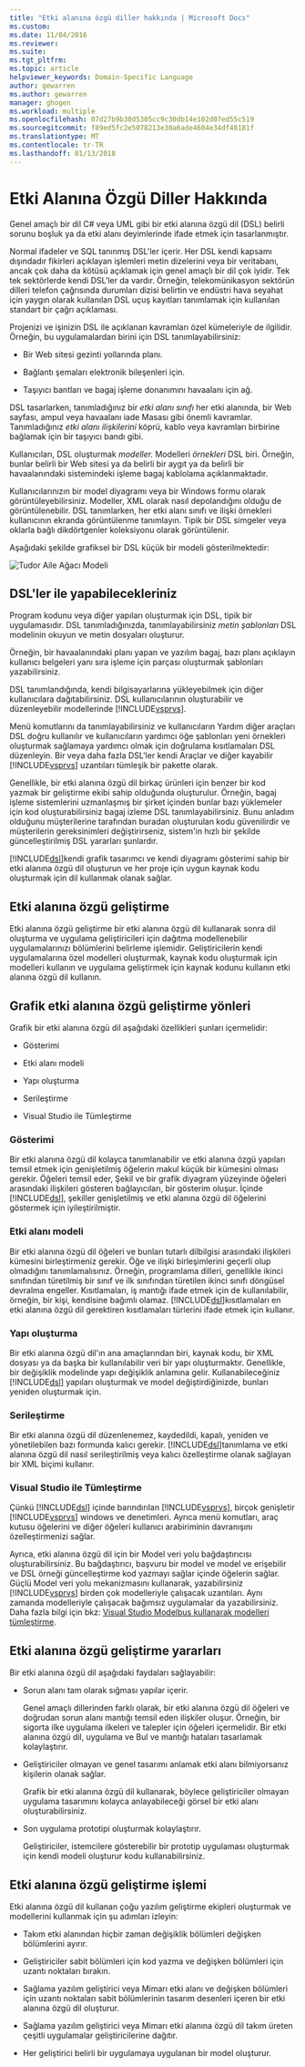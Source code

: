 ```yaml
---
title: "Etki alanına özgü diller hakkında | Microsoft Docs"
ms.custom: 
ms.date: 11/04/2016
ms.reviewer: 
ms.suite: 
ms.tgt_pltfrm: 
ms.topic: article
helpviewer_keywords: Domain-Specific Language
author: gewarren
ms.author: gewarren
manager: ghogen
ms.workload: multiple
ms.openlocfilehash: 07d27b9b30d5305cc9c30db14e102d07ed55c519
ms.sourcegitcommit: f89ed5fc2e5078213e30a6ade4604e34df48181f
ms.translationtype: MT
ms.contentlocale: tr-TR
ms.lasthandoff: 01/13/2018
---
```

# <a name="about-domain-specific-languages"></a>Etki Alanına Özgü Diller Hakkında
Genel amaçlı bir dil C# veya UML gibi bir etki alanına özgü dil (DSL) belirli sorunu boşluk ya da etki alanı deyimlerinde ifade etmek için tasarlanmıştır.  
  
 Normal ifadeler ve SQL tanınmış DSL'ler içerir. Her DSL kendi kapsamı dışındadır fikirleri açıklayan işlemleri metin dizelerini veya bir veritabanı, ancak çok daha da kötüsü açıklamak için genel amaçlı bir dil çok iyidir. Tek tek sektörlerde kendi DSL'ler da vardır. Örneğin, telekomünikasyon sektörün dilleri telefon çağrısında durumları dizisi belirtin ve endüstri hava seyahat için yaygın olarak kullanılan DSL uçuş kayıtları tanımlamak için kullanılan standart bir çağrı açıklaması.  
  
 Projenizi ve işinizin DSL ile açıklanan kavramları özel kümeleriyle de ilgilidir. Örneğin, bu uygulamalardan birini için DSL tanımlayabilirsiniz:  
  
-   Bir Web sitesi gezinti yollarında planı.  
  
-   Bağlantı şemaları elektronik bileşenleri için.  
  
-   Taşıyıcı bantları ve bagaj işleme donanımını havaalanı için ağ.  
  
 DSL tasarlarken, tanımladığınız bir *etki alanı sınıfı* her etki alanında, bir Web sayfası, ampul veya havaalanı iade Masası gibi önemli kavramlar. Tanımladığınız *etki alanı ilişkilerini* köprü, kablo veya kavramları birbirine bağlamak için bir taşıyıcı bandı gibi.  
  
 Kullanıcıları, DSL oluşturmak *modeller.* Modelleri *örnekleri* DSL biri. Örneğin, bunlar belirli bir Web sitesi ya da belirli bir aygıt ya da belirli bir havaalanındaki sistemindeki işleme bagaj kablolama açıklanmaktadır.  
  
 Kullanıcılarınızın bir model diyagramı veya bir Windows formu olarak görüntüleyebilirsiniz. Modeller, XML olarak nasıl depolandığını olduğu de görüntülenebilir. DSL tanımlarken, her etki alanı sınıfı ve ilişki örnekleri kullanıcının ekranda görüntülenme tanımlayın. Tipik bir DSL simgeler veya oklarla bağlı dikdörtgenler koleksiyonu olarak görüntülenir.  
  
 Aşağıdaki şekilde grafiksel bir DSL küçük bir modeli gösterilmektedir:  
  
 ![Tudor Aile Ağacı Modeli](../modeling/media/tudor_familytreemodel.png "Tudor_FamilyTreeModel")  
  
## <a name="what-you-can-do-with-dsls"></a>DSL'ler ile yapabilecekleriniz  
 Program kodunu veya diğer yapıları oluşturmak için DSL, tipik bir uygulamasıdır. DSL tanımladığınızda, tanımlayabilirsiniz *metin şablonları* DSL modelinin okuyun ve metin dosyaları oluşturur.  
  
 Örneğin, bir havaalanındaki planı yapan ve yazılım bagaj, bazı planı açıklayın kullanıcı belgeleri yanı sıra işleme için parçası oluşturmak şablonları yazabilirsiniz.  
  
 DSL tanımlandığında, kendi bilgisayarlarına yükleyebilmek için diğer kullanıcılara dağıtabilirsiniz. DSL kullanıcılarının oluşturabilir ve düzenleyebilir modellerinde [!INCLUDE[vsprvs](../code-quality/includes/vsprvs_md.md)].  
  
 Menü komutlarını da tanımlayabilirsiniz ve kullanıcıların Yardım diğer araçları DSL doğru kullanılır ve kullanıcıların yardımcı öğe şablonları yeni örnekleri oluşturmak sağlamaya yardımcı olmak için doğrulama kısıtlamaları DSL düzenleyin. Bir veya daha fazla DSL'ler kendi Araçlar ve diğer kayabilir [!INCLUDE[vsprvs](../code-quality/includes/vsprvs_md.md)] uzantıları tümleşik bir pakette olarak.  
  
 Genellikle, bir etki alanına özgü dil birkaç ürünleri için benzer bir kod yazmak bir geliştirme ekibi sahip olduğunda oluşturulur. Örneğin, bagaj işleme sistemlerini uzmanlaşmış bir şirket içinden bunlar bazı yüklemeler için kod oluşturabilirsiniz bagaj izleme DSL tanımlayabilirsiniz. Bunu anladım olduğunu müşterilerine tarafından buradan oluşturulan kodu güvenilirdir ve müşterilerin gereksinimleri değiştirirseniz, sistem'in hızlı bir şekilde güncelleştirilmiş DSL yararları şunlardır.  
  
 [!INCLUDE[dsl](../modeling/includes/dsl_md.md)]kendi grafik tasarımcı ve kendi diyagramı gösterimi sahip bir etki alanına özgü dil oluşturun ve her proje için uygun kaynak kodu oluşturmak için dil kullanmak olanak sağlar.  
  
## <a name="domain-specific-development"></a>Etki alanına özgü geliştirme  
 Etki alanına özgü geliştirme bir etki alanına özgü dil kullanarak sonra dil oluşturma ve uygulama geliştiricileri için dağıtma modellenebilir uygulamalarınızı bölümlerini belirleme işlemidir. Geliştiricilerin kendi uygulamalarına özel modelleri oluşturmak, kaynak kodu oluşturmak için modelleri kullanın ve uygulama geliştirmek için kaynak kodunu kullanın etki alanına özgü dil kullanın.  
  
## <a name="aspects-of-graphical-domain-specific-development"></a>Grafik etki alanına özgü geliştirme yönleri  
 Grafik bir etki alanına özgü dil aşağıdaki özellikleri şunları içermelidir:  
  
-   Gösterimi  
  
-   Etki alanı modeli  
  
-   Yapı oluşturma  
  
-   Serileştirme  
  
-   Visual Studio ile Tümleştirme  
  
### <a name="notation"></a>Gösterimi  
 Bir etki alanına özgü dil kolayca tanımlanabilir ve etki alanına özgü yapıları temsil etmek için genişletilmiş öğelerin makul küçük bir kümesini olması gerekir. Öğeleri temsil eder, Şekil ve bir grafik diyagram yüzeyinde öğeleri arasındaki ilişkileri gösteren bağlayıcıları, bir gösterim oluşur. İçinde [!INCLUDE[dsl](../modeling/includes/dsl_md.md)], şekiller genişletilmiş ve etki alanına özgü dil öğelerini göstermek için iyileştirilmiştir.  
  
### <a name="domain-model"></a>Etki alanı modeli  
 Bir etki alanına özgü dil öğeleri ve bunları tutarlı dilbilgisi arasındaki ilişkileri kümesini birleştirmeniz gerekir. Öğe ve ilişki birleşimlerini geçerli olup olmadığını tanımlamalısınız. Örneğin, programlama dilleri, genellikle ikinci sınıfından türetilmiş bir sınıf ve ilk sınıfından türetilen ikinci sınıfı döngüsel devralma engeller. Kısıtlamaları, iş mantığı ifade etmek için de kullanılabilir, örneğin, bir kişi, kendisine bağımlı olamaz. [!INCLUDE[dsl](../modeling/includes/dsl_md.md)]kısıtlamaları en etki alanına özgü dil gerektiren kısıtlamaları türlerini ifade etmek için kullanır.  
  
### <a name="artifact-generation"></a>Yapı oluşturma  
 Bir etki alanına özgü dil'ın ana amaçlarından biri, kaynak kodu, bir XML dosyası ya da başka bir kullanılabilir veri bir yapı oluşturmaktır. Genellikle, bir değişiklik modelinde yapı değişiklik anlamına gelir. Kullanabileceğiniz [!INCLUDE[dsl](../modeling/includes/dsl_md.md)] yapıları oluşturmak ve model değiştirdiğinizde, bunları yeniden oluşturmak için.  
  
### <a name="serialization"></a>Serileştirme  
 Bir etki alanına özgü dil düzenlenemez, kaydedildi, kapalı, yeniden ve yönetilebilen bazı formunda kalıcı gerekir. [!INCLUDE[dsl](../modeling/includes/dsl_md.md)]tanımlama ve etki alanına özgü dil nasıl serileştirilmiş veya kalıcı özelleştirme olanak sağlayan bir XML biçimi kullanır.  
  
### <a name="integration-with-visual-studio"></a>Visual Studio ile Tümleştirme  
 Çünkü [!INCLUDE[dsl](../modeling/includes/dsl_md.md)] içinde barındırılan [!INCLUDE[vsprvs](../code-quality/includes/vsprvs_md.md)], birçok genişletir [!INCLUDE[vsprvs](../code-quality/includes/vsprvs_md.md)] windows ve denetimleri. Ayrıca menü komutları, araç kutusu öğelerini ve diğer öğeleri kullanıcı arabiriminin davranışını özelleştirmenizi sağlar.  
  
 Ayrıca, etki alanına özgü dil için bir Model veri yolu bağdaştırıcısı oluşturabilirsiniz. Bu bağdaştırıcı, başvuru bir model ve model ve erişebilir ve DSL örneği güncelleştirme kod yazmayı sağlar içinde öğelerin sağlar. Güçlü Model veri yolu mekanizmasını kullanarak, yazabilirsiniz [!INCLUDE[vsprvs](../code-quality/includes/vsprvs_md.md)] birden çok modelleriyle çalışacak uzantıları. Aynı zamanda modelleriyle çalışacak bağımsız uygulamalar da yazabilirsiniz. Daha fazla bilgi için bkz: [Visual Studio Modelbus kullanarak modelleri tümleştirme](../modeling/integrating-models-by-using-visual-studio-modelbus.md).  
  
## <a name="benefits-of-domain-specific-development"></a>Etki alanına özgü geliştirme yararları  
 Bir etki alanına özgü dil aşağıdaki faydaları sağlayabilir:  
  
-   Sorun alanı tam olarak sığması yapılar içerir.  
  
     Genel amaçlı dillerinden farklı olarak, bir etki alanına özgü dil öğeleri ve doğrudan sorun alanı mantığı temsil eden ilişkiler oluşur. Örneğin, bir sigorta ilke uygulama ilkeleri ve talepler için öğeleri içermelidir. Bir etki alanına özgü dil, uygulama ve Bul ve mantığı hataları tasarlamak kolaylaştırır.  
  
-   Geliştiriciler olmayan ve genel tasarımı anlamak etki alanı bilmiyorsanız kişilerin olanak sağlar.  
  
     Grafik bir etki alanına özgü dil kullanarak, böylece geliştiriciler olmayan uygulama tasarımını kolayca anlayabileceği görsel bir etki alanı oluşturabilirsiniz.  
  
-   Son uygulama prototipi oluşturmak kolaylaştırır.  
  
     Geliştiriciler, istemcilere gösterebilir bir prototip uygulaması oluşturmak için kendi modeli oluşturur kodu kullanabilirsiniz.  
  
## <a name="the-process-of-domain-specific-development"></a>Etki alanına özgü geliştirme işlemi  
 Etki alanına özgü dil kullanan çoğu yazılım geliştirme ekipleri oluşturmak ve modellerini kullanmak için şu adımları izleyin:  
  
-   Takım etki alanından hiçbir zaman değişiklik bölümleri değişken bölümlerini ayırır.  
  
-   Geliştiriciler sabit bölümleri için kod yazma ve değişken bölümleri için uzantı noktaları bırakın.  
  
-   Sağlama yazılım geliştirici veya Mimarı etki alanı ve değişken bölümleri için uzantı noktaları sabit bölümlerinin tasarım desenleri içeren bir etki alanına özgü dil oluşturur.  
  
-   Sağlama yazılım geliştirici veya Mimarı etki alanına özgü dil takım üreten çeşitli uygulamalar geliştiricilerine dağıtır.  
  
-   Her geliştirici belirli bir uygulamaya uygulanan bir model oluşturur.